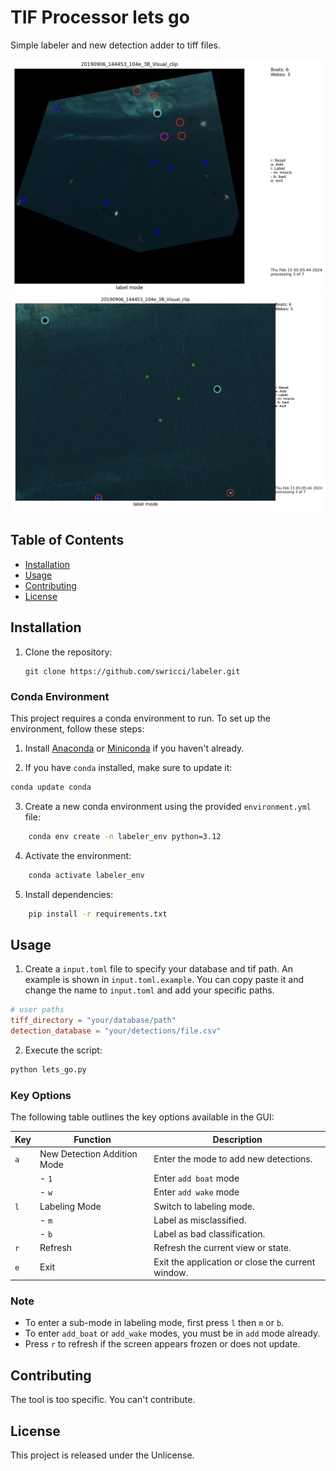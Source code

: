# TIF Processor lets go

Simple labeler and new detection adder to tiff files.

![ ](images/example_1.png "Let's Go screenshot")
![ ](images/example_2.png "Let's Go screenshot")

## Table of Contents

- [Installation](#installation)
- [Usage](#usage)
- [Contributing](#contributing)
- [License](#license)

## Installation

1. Clone the repository:

   ```shell
   git clone https://github.com/swricci/labeler.git
   ```

### Conda Environment

This project requires a conda environment to run. To set up the environment, follow these steps:

1. Install [Anaconda](https://www.anaconda.com/products/individual) or [Miniconda](https://docs.conda.io/en/latest/miniconda.html) if you haven't already.

2. If you have `conda` installed, make sure to update it:

```bash
conda update conda
```

3. Create a new conda environment using the provided `environment.yml` file:

```bash
    conda env create -n labeler_env python=3.12
```

4. Activate the environment:

```bash
    conda activate labeler_env
```

5. Install dependencies:

```bash
    pip install -r requirements.txt
```

## Usage

1. Create a `input.toml` file to specify your database and tif path. An example is shown in `input.toml.example`. You can copy paste it and change the name to `input.toml` and add your specific paths.

```toml
# user paths
tiff_directory = "your/database/path"
detection_database = "your/detections/file.csv"
```

2. Execute the script:

```bash
python lets_go.py
```

### Key Options

The following table outlines the key options available in the GUI:

| Key | Function                    | Description                                       |
| --- | --------------------------- | ------------------------------------------------- |
| `a` | New Detection Addition Mode | Enter the mode to add new detections.             |
|     | - `1`                       | Enter `add boat` mode                             |
|     | - `w`                       | Enter `add wake` mode                             |
| `l` | Labeling Mode               | Switch to labeling mode.                          |
|     | - `m`                       | Label as misclassified.                           |
|     | - `b`                       | Label as bad classification.                      |
| `r` | Refresh                     | Refresh the current view or state.                |
| `e` | Exit                        | Exit the application or close the current window. |

### Note

- To enter a sub-mode in labeling mode, first press `l` then `m` or `b`.
- To enter `add_boat` or `add_wake` modes, you must be in `add` mode already.
- Press `r` to refresh if the screen appears frozen or does not update.

## Contributing

The tool is too specific. You can't contribute.

## License

This project is released under the Unlicense.
